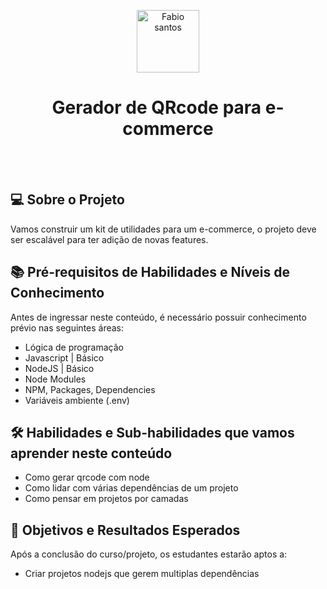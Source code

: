 <div align="center">
  <p align="center">
    <img 
      alt="Fabio santos" 
      src="https://avatars.githubusercontent.com/u/6749606?u=e6694d0a2a90c7c42b9fdd3f0bbbea7b3ad02cd3&v=4" 
      width="100px" 
    />
    <h1>Gerador de QRcode para e-commerce</h1>
  </p>
</div>



<br/>
<br/>

## 💻 Sobre o Projeto

Vamos construir um kit de utilidades para um e-commerce, o projeto deve ser escalável para ter adição de novas features.

## 📚 Pré-requisitos de Habilidades e Níveis de Conhecimento

Antes de ingressar neste conteúdo, é necessário possuir conhecimento prévio nas seguintes áreas:

- Lógica de programação
- Javascript | Básico
- NodeJS | Básico
- Node Modules
- NPM, Packages, Dependencies
- Variáveis ambiente (.env)

## 🛠️ Habilidades e Sub-habilidades que vamos aprender neste conteúdo

- Como gerar qrcode com node
- Como lidar com várias dependências de um projeto
- Como pensar em projetos por camadas

## 🎯 Objetivos e Resultados Esperados

Após a conclusão do curso/projeto, os estudantes estarão aptos a:

- Criar projetos nodejs que gerem multiplas dependências

